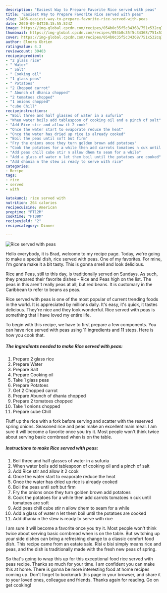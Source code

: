 ```yaml
---
description: "Easiest Way to Prepare Favorite Rice served with peas"
title: "Easiest Way to Prepare Favorite Rice served with peas"
slug: 1406-easiest-way-to-prepare-favorite-rice-served-with-peas
date: 2020-09-04T20:15:55.524Z
image: https://img-global.cpcdn.com/recipes/054b0c35f5c34368/751x532cq70/rice-served-with-peas-recipe-main-photo.jpg
thumbnail: https://img-global.cpcdn.com/recipes/054b0c35f5c34368/751x532cq70/rice-served-with-peas-recipe-main-photo.jpg
cover: https://img-global.cpcdn.com/recipes/054b0c35f5c34368/751x532cq70/rice-served-with-peas-recipe-main-photo.jpg
author: Elnora Obrien
ratingvalue: 4.3
reviewcount: 39403
recipeingredient:
- "2 glass rice"
- " Water"
- " Salt"
- " Cooking oil"
- "1 glass peas"
- " Potatoes"
- "2 Chopped carrot"
- " Abunch of dhania chopped"
- "2 tomatoes chopped"
- "1 onions chopped"
- "cube Chill"
recipeinstructions:
- "Boil three and half glasses of water in a sufuria"
- "When water boils add tablespoon of cooking oil and a pinch of salt"
- "Add Rice stir and allow it 2 cook"
- "Once the water start to evaporate reduce the heat"
- "Once the water has dried up rice is already cooked"
- "Boil the peas until soft but firm"
- "Fry the onions once they turn golden brown add potatoes"
- "Cook the potatoes for a while then add carrots tomatoes n cuk until tomatoes are soft"
- "Add peas chill cube stir n allow dhem to seam for a while"
- "Add a glass of water n let them boil until the potatoes are cooked"
- "Add dhania n the stew is ready to serve with rice"
categories:
- Recipe
tags:
- rice
- served
- with

katakunci: rice served with 
nutrition: 264 calories
recipecuisine: American
preptime: "PT12M"
cooktime: "PT39M"
recipeyield: "2"
recipecategory: Dinner

---
```



![Rice served with peas](https://img-global.cpcdn.com/recipes/054b0c35f5c34368/751x532cq70/rice-served-with-peas-recipe-main-photo.jpg)

Hello everybody, it is Brad, welcome to my recipe page. Today, we're going to make a special dish, rice served with peas. One of my favorites. For mine, I'm gonna make it a bit tasty. This is gonna smell and look delicious.

Rice and Peas, still to this day, is traditionally served on Sundays. As such, they prepared their favorite dishes - Rice and Peas high on the list. The peas in this aren&#39;t really peas at all, but red beans. It is customary in the Caribbean to refer to beans as peas.

Rice served with peas is one of the most popular of current trending foods in the world. It is appreciated by millions daily. It's easy, it's quick, it tastes delicious. They're nice and they look wonderful. Rice served with peas is something that I have loved my entire life.


To begin with this recipe, we have to first prepare a few components. You can have rice served with peas using 11 ingredients and 11 steps. Here is how you cook that.

<!--inarticleads1-->

##### The ingredients needed to make Rice served with peas:

1. Prepare 2 glass rice
1. Prepare  Water
1. Prepare  Salt
1. Prepare  Cooking oil
1. Take 1 glass peas
1. Prepare  Potatoes
1. Get 2 Chopped carrot
1. Prepare  Abunch of dhania chopped
1. Prepare 2 tomatoes chopped
1. Take 1 onions chopped
1. Prepare cube Chill


Fluff up the rice with a fork before serving and scatter with the reserved spring onions. Seasoned rice and peas make an excellent main meal. I am sure it will become a favorite once you try it. Most people won&#39;t think twice about serving basic cornbread when is on the table. 

<!--inarticleads2-->

##### Instructions to make Rice served with peas:

1. Boil three and half glasses of water in a sufuria
1. When water boils add tablespoon of cooking oil and a pinch of salt
1. Add Rice stir and allow it 2 cook
1. Once the water start to evaporate reduce the heat
1. Once the water has dried up rice is already cooked
1. Boil the peas until soft but firm
1. Fry the onions once they turn golden brown add potatoes
1. Cook the potatoes for a while then add carrots tomatoes n cuk until tomatoes are soft
1. Add peas chill cube stir n allow dhem to seam for a while
1. Add a glass of water n let them boil until the potatoes are cooked
1. Add dhania n the stew is ready to serve with rice


I am sure it will become a favorite once you try it. Most people won&#39;t think twice about serving basic cornbread when is on the table. But switching up your side dishes can bring a refreshing change to a classic comfort food dish. This recipe came from an estate sale. Risi e bisi simply means rice and peas, and the dish is traditionally made with the fresh new peas of spring. 

So that's going to wrap this up for this exceptional food rice served with peas recipe. Thanks so much for your time. I am confident you can make this at home. There is gonna be more interesting food at home recipes coming up. Don't forget to bookmark this page in your browser, and share it to your loved ones, colleague and friends. Thanks again for reading. Go on get cooking!
